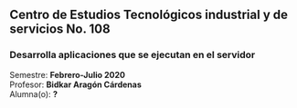 ## Centro de Estudios Tecnológicos industrial y de servicios No. 108
### Desarrolla aplicaciones que se ejecutan en el servidor

Semestre: **Febrero-Julio 2020**<br>
Profesor: **Bidkar Aragón Cárdenas**<br>
Alumna(o): **?**